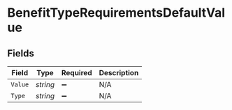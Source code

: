 # BenefitTypeRequirementsDefaultValue


## Fields

| Field              | Type               | Required           | Description        |
| ------------------ | ------------------ | ------------------ | ------------------ |
| `Value`            | *string*           | :heavy_minus_sign: | N/A                |
| `Type`             | *string*           | :heavy_minus_sign: | N/A                |